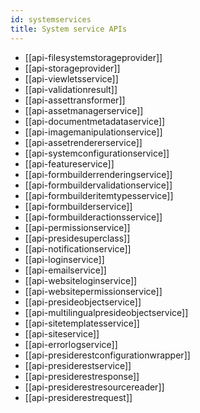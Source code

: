 ```yaml
---
id: systemservices
title: System service APIs
---
```


* [[api-filesystemstorageprovider]]
* [[api-storageprovider]]
* [[api-viewletsservice]]
* [[api-validationresult]]
* [[api-assettransformer]]
* [[api-assetmanagerservice]]
* [[api-documentmetadataservice]]
* [[api-imagemanipulationservice]]
* [[api-assetrendererservice]]
* [[api-systemconfigurationservice]]
* [[api-featureservice]]
* [[api-formbuilderrenderingservice]]
* [[api-formbuildervalidationservice]]
* [[api-formbuilderitemtypesservice]]
* [[api-formbuilderservice]]
* [[api-formbuilderactionsservice]]
* [[api-permissionservice]]
* [[api-presidesuperclass]]
* [[api-notificationservice]]
* [[api-loginservice]]
* [[api-emailservice]]
* [[api-websiteloginservice]]
* [[api-websitepermissionservice]]
* [[api-presideobjectservice]]
* [[api-multilingualpresideobjectservice]]
* [[api-sitetemplatesservice]]
* [[api-siteservice]]
* [[api-errorlogservice]]
* [[api-presiderestconfigurationwrapper]]
* [[api-presiderestservice]]
* [[api-presiderestresponse]]
* [[api-presiderestresourcereader]]
* [[api-presiderestrequest]]
